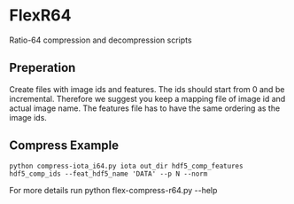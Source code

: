 # FlexR64
Ratio-64 compression and decompression scripts

## Preperation
Create files with image ids and features. The ids should start from 0 and be incremental. Therefore we suggest you keep a mapping file of image id and actual image name. The features file has to have the same ordering as the image ids.

## Compress Example
```
python compress-iota_i64.py iota out_dir hdf5_comp_features hdf5_comp_ids --feat_hdf5_name 'DATA' --p N --norm
```

For more details run python flex-compress-r64.py --help

